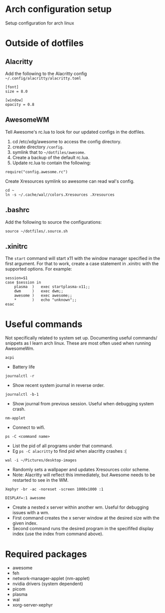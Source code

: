 # Arch configuration setup

Setup configuration for arch linux

# Outside of dotfiles

## Alacritty

Add the following to the Alacritty config `~/.config/alacritty/alacritty.toml`
```
[font]
size = 8.0

[window]
opacity = 0.8
```

## AwesomeWM

Tell Awesome's rc.lua to look for our updated configs in the dotfiles.

1. cd /etc/xdg/awesome to access the config directory.
2. create directory `/config`.
3. symlink that to `~/dotfiles/awesome`.
4. Create a backup of the default rc.lua.
5. Update rc.lua to contain the following:
```
require("config.awesome.rc")
```

Create Xresources symlink so awesome can read wal's config.
```
cd ~
ln -s ~/.cache/wal//colors.Xresources .Xresources 
```

## .bashrc

Add the following to source the configurations:
```
source ~/dotfiles/.source.sh
```

## .xinitrc

The `start` command will start x11 with the window manager specified in the first argument. For that to work, create a case statement in .xinitrc with the supported options. For example:
```
session=$1
case $session in 
    plasma  )   exec startplasma-x11;;
    dwm     )   exec dwm;;
    awesome )   exec awesome;;
    *       )   echo "unknown";;
esac
```

# Useful commands
Not specifically related to system set up. Documenting useful commands/ snippets as I learn arch linux. These are most often used when running AwesomeWm.

```
acpi
```
- Battery life

```
journalctl -r
```
- Show recent system journal in reverse order.

```
journalctl -b-1
```
- Show journal from previous session. Useful when debugging system crash.

```
nm-applet
```
- Connect to wifi.

```
ps -C <command name>
```
- List the pid of all programs under that command.
- Eg `ps -C alacritty` to find pid when alacritty crashes :(

```
wal -i ~/Pictures/desktop-images
```
- Randomly sets a wallpaper and updates Xresources color scheme.
- Note: Alacritty will reflect this immediately, but Awesome needs to be restarted to see in the WM.

```
Xephyr -br -ac -noreset -screen 1000x1000 :1

DISPLAY=:1 awesome
```
- Create a nested x server within another wm. Useful for debugging issues with a wm.
- First command creates the x server window at the desired size with the given index.
- Second command runs the desired program in the specififed display index (use the index from command above).

# Required packages
- awesome
- feh
- network-manager-applet (nm-applet)
- nvidia drivers (system dependent)
- picom
- plasma
- wal
- xorg-server-xephyr
